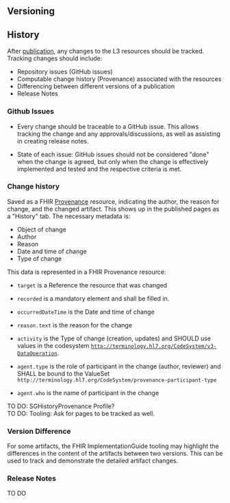 ## Versioning



## History
After [publication](), any changes to the L3 resources should be tracked. 
Tracking changes should include:

* Repository issues (GitHub issues)
* Computable change history (Provenance) associated with the resources
* Differencing between different versions of a publication
* Release Notes

### Github Issues
* Every change should be traceable to a GitHub issue. This allows tracking the change and any approvals/discussions, as well as assisting in creating release notes.

* State of each issue: GitHub issues should not be considered "done" when the change is agreed, but only when the change is effectively implemented and tested and the respective criteria is met.


### Change history
Saved as a FHIR [Provenance](http://hl7.org/fhir/provenance.html) resource, indicating the author, the reason for change, and the changed artifact. This shows up in the published pages as a "History" tab.
The necessary metadata is:

* Object of change
* Author
* Reason
* Date and time of change
* Type of change

This data is represented in a FHIR Provenance resource:

* `target` is a Reference the resource that was changed
* `recorded` is a mandatory element and shall be filled in.
* `occurredDateTime` is the Date and time of change
* `reason.text` is the reason for the change
* `activity` is the Type of change (creation, updates) and SHOULD use values in the codesystem [`http://terminology.hl7.org/CodeSystem/v3-DataOperation`](http://terminology.hl7.org/CodeSystem/v3-DataOperation).

* `agent.type` is the role of participant in the change (author, reviewer) and SHALL be bound to the ValueSet `http://terminology.hl7.org/CodeSystem/provenance-participant-type`
* `agent.who` is the name of participant in the change

<div class="todo">
TO DO: SGHistoryProvenance Profile?
</div>
<div class="todo">
TO DO: Tooling: Ask for pages to be tracked as well.
</div>

### Version Difference
For some artifacts, the FHIR ImplementationGuide tooling may highlight the differences in the content of the artifacts between two versions. This can be used to track and demonstrate the detailed artifact changes.


### Release Notes
<div class="todo">
TO DO
</div>
 